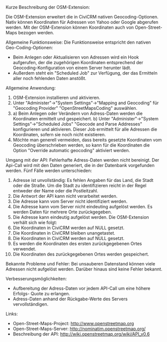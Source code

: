 Kurze Beschreibung der OSM-Extension:

Die OSM-Extension erweitert die in CiviCRM nativen Geocoding-Optionen.
Nativ können Koordinaten für Adressen von Yahoo oder Google abgerufen werden.
Mit der OSM-Extension können Koordinaten auch von Open-Street-Maps bezogen werden.

Allgemeine Funktionsweise:
Die Funktionsweise entspricht den nativen Geo-Coding-Optionen:
*   Beim Anlegen oder Aktualisieren von Adressen wird ein Hook aufgerufen, der
    die zugehörigen Koordinaten entsprechend der Geocoding-Konfiguration von
    einem Server herunter lädt.
*   Außerdem steht ein "Scheduled Job" zur Verfügung, der das Ermitteln aller
    noch fehlenden Daten anstößt.

Allgemeine Anwendung:
1.  OSM-Extension installieren und aktivieren.
2.  Unter "Administer"->"System Settings"->"Mapping and Geocoding"
    für "Geocoding Provider" "OpenStreetMapsCoding" auswählen.
3.  a)  Beim Anlegen oder Verändern von Adress-Daten werden die Koordinaten
        ermittelt und gespeichert.
    b)  Unter "Administer"->"System Settings"->"Scheduled Jobs"
        "Geocode and Parse Addresses" konfigurieren und aktivieren.
        Dieser Job ermittelt für alle Adressen die Koordinaten, sofern sie noch
        nicht existieren.
4.  Möchte man generell vermeiden, dass bereits gesetzte Koordinaten vom
    Geocoding überschrieben werden, so kann für die Koordinaten die Option
    "Override automatic geocoding" aktiviert werden.

Umgang mit der API:
Fehlerhafte Adress-Daten werden nicht bereinigt. Der Api-Call wird mit den
Daten generiert, die in der Datenbank vorgefunden werden.
Fünf Fälle werden unterschieden:
1.  Adresse ist unvollständig:
    Es fehlen Angaben für das Land, die Stadt oder die Straße.
    Um die Stadt zu identifizieren reicht in der Regel entweder der Name oder
    die Postleitzahl.
2.  Die Antwort der API kann nicht verarbeitet werden.
3.  Die Adresse kann vom Server nicht identifiziert werden.
4.  Die Adresse kann vom Server nicht eindeuting aufgelöst werden.
    Es werden Daten für mehrere Orte zurückgegeben.
5.  Die Adresse kann eindeutig aufgelöst werden.
Die OSM-Extension verhält sich wie folgt:
1.  Die Koordinaten in CiviCRM werden auf NULL gesetzt.
2.  Die Koordinaten in CiviCRM bleiben unangetastet.
3.  Die Koordinaten in CiviCRM werden auf NULL gesetzt.
4.  Es werden die Koordinaten des ersten zurückgegebenen Ortes verwendet.
5.  Die Koordinaten des zurückgegebenen Ortes werden gespeichert.

Bekannte Probleme und Fehler:
Bei unsauberen Datenstand können viele Adressen nicht aufgelöst werden.
Darüber hinaus sind keine Fehler bekannt.

Verbesserungsmöglichkeiten:
*   Aufbereitung der Adress-Daten vor jedem API-Call um eine höhere Erfolgs-
    Quote zu erlangen.
*   Adress-Daten anhand der Rückgabe-Werte des Servers vervollständigen.

Links:
*   Open-Street-Maps-Project:   http://www.openstreetmap.org
*   Open-Street-Maps-Server:    http://nominatim.openstreetmap.org/
*   Beschreibung der API:       http://wiki.openstreetmap.org/wiki/API_v0.6
